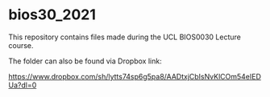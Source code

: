 # bios30_2021

This repository contains files made during the UCL BIOS0030 Lecture course.

The folder can also be found via Dropbox link:

https://www.dropbox.com/sh/lytts74sp6g5pa8/AADtxjCbIsNvKlCOm54eIEDUa?dl=0


